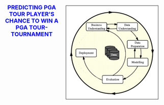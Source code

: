 <div position= relative>
<img src="images/Figure1_CRISP_DM_Model.jpeg" width="300px" align="right" border-radius= "30px">
  <h1 style='color:blue;font-size:18px;text-align: center;'> PREDICTING PGA TOUR PLAYER'S CHANCE TO WIN A PGA TOUR-TOURNAMENT</h1>
</div>

